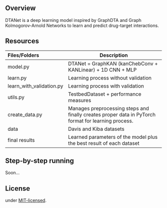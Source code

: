 ## Overview
DTANet is a deep learning model inspired by GraphDTA and Graph Kolmogorov-Arnold Networks
to learn and predict drug-target interactions.

## Resources
| Files/Folders            | Description                                                                                         |
| :----------------------- | --------------------------------------------------------------------------------------------------- |
| model.py                 | DTANet = GraphKAN (kanChebConv + KANLinear) + 1D CNN + MLP                                          |
| learn.py                 | Learning process without validation                                                                 |
| learn_with_validation.py | Learning process with validation                                                                    |
| utils.py                 | TestbedDataset + performance measures                                                               |
| create_data.py           | Manages preprocessing steps and finally creates proper data in PyTorch format for learning process. |
| data                     | Davis and Kiba datasets                                                                             |
| final results            | Learned parameters of the model plus the best result of each dataset                                |

## Step-by-step running
Soon...


## License
under [MIT-licensed](./LICENSE).